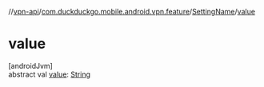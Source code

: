 //[vpn-api](../../../index.md)/[com.duckduckgo.mobile.android.vpn.feature](../index.md)/[SettingName](index.md)/[value](value.md)

# value

[androidJvm]\
abstract val [value](value.md): [String](https://kotlinlang.org/api/latest/jvm/stdlib/kotlin/-string/index.html)
